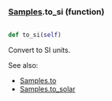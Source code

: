 ### [Samples](Samples.md).to_si (function)


```py

def to_si(self)

```



Convert to SI units.

See also:

* [Samples.to](Samples.to.md)
* [Samples.to_solar](Samples.to_solar.md)


